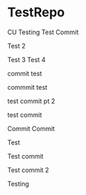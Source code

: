 # TestRepo
CU Testing
Test Commit


Test 2

Test 3
Test 4

commit test

commmit
test


test commit pt 2


test commit 

Commit
Commit

Test

Test commit 

Test commit 2 

Testing
